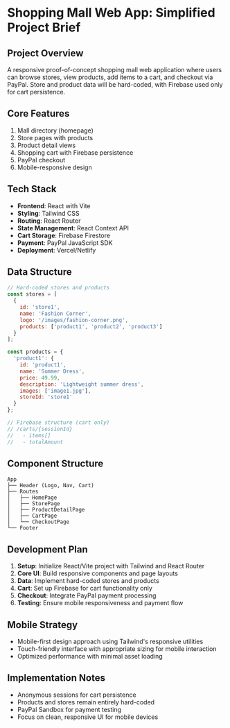 # Shopping Mall Web App: Simplified Project Brief

## Project Overview
A responsive proof-of-concept shopping mall web application where users can browse stores, view products, add items to a cart, and checkout via PayPal. Store and product data will be hard-coded, with Firebase used only for cart persistence.

## Core Features
1. Mall directory (homepage)
2. Store pages with products
3. Product detail views
4. Shopping cart with Firebase persistence
5. PayPal checkout
6. Mobile-responsive design

## Tech Stack
- **Frontend**: React with Vite
- **Styling**: Tailwind CSS
- **Routing**: React Router
- **State Management**: React Context API
- **Cart Storage**: Firebase Firestore
- **Payment**: PayPal JavaScript SDK
- **Deployment**: Vercel/Netlify

## Data Structure
```javascript
// Hard-coded stores and products
const stores = [
  {
    id: 'store1',
    name: 'Fashion Corner',
    logo: '/images/fashion-corner.png',
    products: ['product1', 'product2', 'product3']
  }
];

const products = {
  'product1': {
    id: 'product1',
    name: 'Summer Dress',
    price: 49.99,
    description: 'Lightweight summer dress',
    images: ['image1.jpg'],
    storeId: 'store1'
  }
};

// Firebase structure (cart only)
// /carts/{sessionId}
//   - items[]
//   - totalAmount
```

## Component Structure
```
App
├── Header (Logo, Nav, Cart)
├── Routes
│   ├── HomePage
│   ├── StorePage
│   ├── ProductDetailPage
│   ├── CartPage
│   └── CheckoutPage
└── Footer
```

## Development Plan
1. **Setup**: Initialize React/Vite project with Tailwind and React Router
2. **Core UI**: Build responsive components and page layouts
3. **Data**: Implement hard-coded stores and products
4. **Cart**: Set up Firebase for cart functionality only
5. **Checkout**: Integrate PayPal payment processing
6. **Testing**: Ensure mobile responsiveness and payment flow

## Mobile Strategy
- Mobile-first design approach using Tailwind's responsive utilities
- Touch-friendly interface with appropriate sizing for mobile interaction
- Optimized performance with minimal asset loading

## Implementation Notes
- Anonymous sessions for cart persistence
- Products and stores remain entirely hard-coded
- PayPal Sandbox for payment testing
- Focus on clean, responsive UI for mobile devices